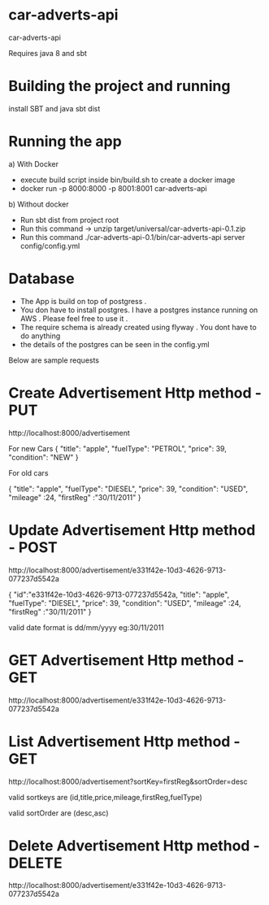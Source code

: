 # car-adverts-api
car-adverts-api


Requires java 8 and sbt


# Building the project and running
install SBT and java
sbt dist

# Running the app

a) With Docker

   * execute build script inside bin/build.sh to create a docker image
   * docker run -p 8000:8000 -p 8001:8001 car-adverts-api

b) Without docker
   *  Run sbt dist from project root
   * Run this command -> unzip target/universal/car-adverts-api-0.1.zip
   * Run this command ./car-adverts-api-0.1/bin/car-adverts-api server config/config.yml


# Database
* The App is build on top of postgress .
* You don have to install postgres. I have a postgres instance running on AWS . Please feel free to use it .
* The require schema is already created using flyway . You dont have to do anything
* the details of the postgres can be seen in the config.yml

Below are sample requests

# Create Advertisement Http method - PUT

http://localhost:8000/advertisement

For new Cars
{
    "title": "apple",
    "fuelType": "PETROL",
    "price": 39,
    "condition": "NEW"
}

For old cars

{
    "title": "apple",
    "fuelType": "DIESEL",
    "price": 39,
    "condition": "USED",
    "mileage" :24,
    "firstReg" :"30/11/2011"
}


# Update Advertisement Http method - POST

http://localhost:8000/advertisement/e331f42e-10d3-4626-9713-077237d5542a

{
   "id":"e331f42e-10d3-4626-9713-077237d5542a,
    "title": "apple",
    "fuelType": "DIESEL",
    "price": 39,
    "condition": "USED",
    "mileage" :24,
    "firstReg" :"30/11/2011"
}

valid date format is dd/mm/yyyy eg:30/11/2011

# GET Advertisement Http method - GET

http://localhost:8000/advertisement/e331f42e-10d3-4626-9713-077237d5542a


# List Advertisement Http method - GET

http://localhost:8000/advertisement?sortKey=firstReg&sortOrder=desc

valid sortkeys are  (id,title,price,mileage,firstReg,fuelType)

valid sortOrder are (desc,asc)

# Delete Advertisement Http method - DELETE

http://localhost:8000/advertisement/e331f42e-10d3-4626-9713-077237d5542a
